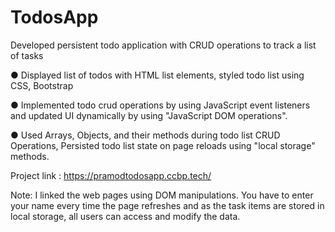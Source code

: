 # TodosApp
Developed persistent todo application with CRUD operations to track a list of tasks

● Displayed list of todos with HTML list elements, styled todo list using CSS, Bootstrap

● Implemented todo crud operations by using JavaScript event listeners and updated UI dynamically by using "JavaScript DOM operations".

● Used Arrays, Objects, and their methods during todo list CRUD Operations, Persisted todo list state on page reloads using "local storage" methods.

Project link : https://pramodtodosapp.ccbp.tech/

Note: I linked the web pages using DOM manipulations. You have to enter your name every time the page refreshes and as the task items are stored in local storage, all users can access and modify the data.
